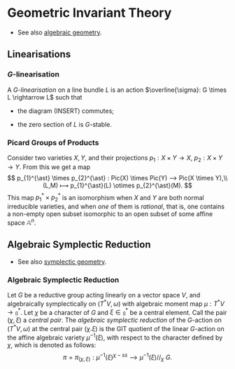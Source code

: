 # Geometric Invariant Theory

- See also [algebraic geometry](./algebraic.md).

## Linearisations

### $G$-linearisation

A _$G$-linearisation_ on a line bundle $L$ is an action $\overline{\sigma}: G \times L \rightarrow L$ such that

- the diagram (INSERT) commutes;


- the zero section of $L$ is $G$-stable. 
  
### Picard Groups of Products

Consider two varieties $X, Y$, and their projections $p_{1}: X \times Y \rightarrow X$, $p_{2} : X \times Y \rightarrow Y$. From this we get a map
$$
p_{1}^{\ast} \times p_{2}^{\ast} : Pic(X) \times Pic(Y) ⟶ Pic(X \times Y),\\ 
(L,M) ⟼ p_{1}^{\ast}(L) \otimes p_{2}^{\ast}(M).
$$
This map $p_{1}^{\ast} \times p_{2}^{\ast}$ is an isomorphism when $X$ and $Y$ are both normal irreducible varieties, and when _one_ of them is _rational_, that is, one contains a non-empty open subset isomorphic to an open subset of some affine space $\mathbb{A}^{n}$.

## Algebraic Symplectic Reduction

- See also [symplectic geometry](../symplectic).

### Algebraic Symplectic Reduction

Let $G$ be a reductive group acting linearly on a vector space $V$, and algebraically symplectically on $(T^{\ast}V, \omega)$ with algebraic moment map $\mu :T^{\ast}V \rightarrow \mathfrak{g}^{\ast}$. Let $\chi$ be a character of $G$ and $\xi \in \mathfrak{g}^{\ast}$ be a central element. Call the pair $(\chi, \xi)$ a _central pair_. The _algebraic symplectic reduction_ of the $G$-action on $(T^{\ast}V,\omega)$ at the central pair $(\chi.\xi)$ is the GIT quotient of the linear $G$-action on the affine algebraic variety $\mu^{-1}(\xi)$, with respect to the character defined by $\chi$, which is denoted as follows:
$$
\pi = \pi_{(\chi,\xi)}: \mu^{-1}(\xi)^{\chi-ss} ⟶ \mu^{-1}(\xi)//_{\chi}\ G.
$$